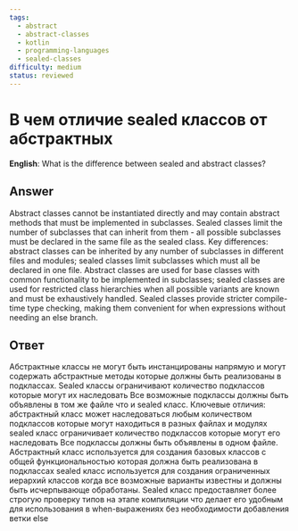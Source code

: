 ```yaml
---
tags:
  - abstract
  - abstract-classes
  - kotlin
  - programming-languages
  - sealed-classes
difficulty: medium
status: reviewed
---
```


# В чем отличие sealed классов от абстрактных

**English**: What is the difference between sealed and abstract classes?

## Answer

Abstract classes cannot be instantiated directly and may contain abstract methods that must be implemented in subclasses. Sealed classes limit the number of subclasses that can inherit from them - all possible subclasses must be declared in the same file as the sealed class. Key differences: abstract classes can be inherited by any number of subclasses in different files and modules; sealed classes limit subclasses which must all be declared in one file. Abstract classes are used for base classes with common functionality to be implemented in subclasses; sealed classes are used for restricted class hierarchies when all possible variants are known and must be exhaustively handled. Sealed classes provide stricter compile-time type checking, making them convenient for when expressions without needing an else branch.

## Ответ

Абстрактные классы не могут быть инстанцированы напрямую и могут содержать абстрактные методы которые должны быть реализованы в подклассах. Sealed классы ограничивают количество подклассов которые могут их наследовать Все возможные подклассы должны быть объявлены в том же файле что и sealed класс. Ключевые отличия: абстрактный класс может наследоваться любым количеством подклассов которые могут находиться в разных файлах и модулях sealed класс ограничивает количество подклассов которые могут его наследовать Все подклассы должны быть объявлены в одном файле. Абстрактный класс используется для создания базовых классов с общей функциональностью которая должна быть реализована в подклассах sealed класс используется для создания ограниченных иерархий классов когда все возможные варианты известны и должны быть исчерпывающе обработаны. Sealed класс предоставляет более строгую проверку типов на этапе компиляции что делает его удобным для использования в when-выражениях без необходимости добавления ветки else

